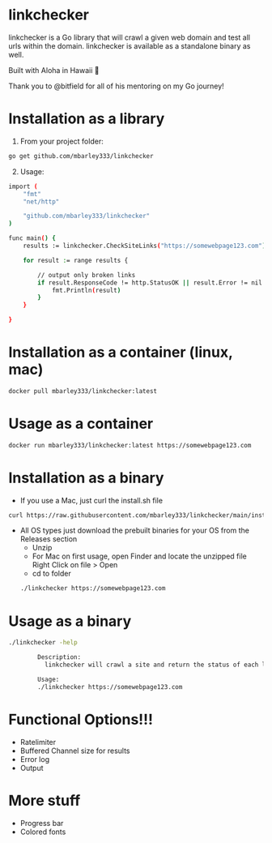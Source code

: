 # linkchecker

linkchecker is a Go library that will crawl a given web domain and test all urls within the domain.  linkchecker is available as a standalone binary as well.

Built with Aloha in Hawaii 🌊

Thank you to @bitfield for all of his mentoring on my Go journey!


# Installation as a library
1) From your project folder:
```bash
go get github.com/mbarley333/linkchecker
```
2) Usage:
```bash
import (
	"fmt"
	"net/http"

	"github.com/mbarley333/linkchecker"
)

func main() {
	results := linkchecker.CheckSiteLinks("https://somewebpage123.com")

	for result := range results {

		// output only broken links
		if result.ResponseCode != http.StatusOK || result.Error != nil {
			fmt.Println(result)
		}
	}

}
```




# Installation as a container (linux, mac)
```bash
docker pull mbarley333/linkchecker:latest
```
# Usage as a container
```bash
docker run mbarley333/linkchecker:latest https://somewebpage123.com
```




# Installation as a binary
* If you use a Mac, just curl the install.sh file
```bash
curl https://raw.githubusercontent.com/mbarley333/linkchecker/main/install.sh | sh
```
* All OS types just download the prebuilt binaries for your OS from the Releases section
  * Unzip
  * For Mac on first usage, open Finder and locate the unzipped file
	  Right Click on file > Open
  * cd to folder
  ```bash
  ./linkchecker https://somewebpage123.com
  ```

# Usage as a binary
```bash
./linkchecker -help

        Description:
          linkchecker will crawl a site and return the status of each link on the site

        Usage:
        ./linkchecker https://somewebpage123.com

```


# Functional Options!!!
* Ratelimiter
* Buffered Channel size for results
* Error log
* Output

# More stuff
* Progress bar
* Colored fonts
